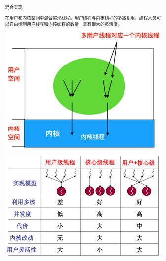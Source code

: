 混合实现

在用户和内核空间中混合实现线程。用户线程与内核线程的多路复用，编程人员可以自由控制用户线程和内核线程的数量，具有很大的灵活度。

![image-20201201105951360](assets/image-20201201105951360.png)

![image-20210106162107970](assets/image-20210106162107970.png)